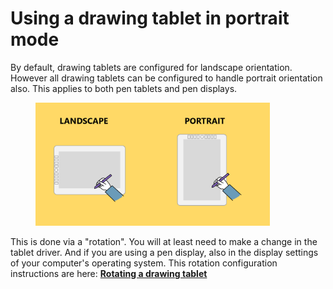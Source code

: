 # Using a drawing tablet in portrait mode

By default, drawing tablets are configured for landscape orientation. However all drawing tablets can be configured to handle portrait orientation also. This applies to both pen tablets and pen displays.&#x20;

<figure><img src="../../.gitbook/assets/image.png" alt="" width="375"><figcaption></figcaption></figure>

This is done via a "rotation". You will at least need to make a change in the tablet driver. And if you are using a pen display, also in the display settings of your computer's operating system. This rotation configuration instructions are here: [**Rotating a drawing tablet**](rotating-a-drawing-tablet.md)

&#x20;
